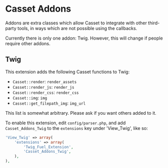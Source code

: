 Casset Addons
=============

Addons are extra classes which allow Casset to integrate with other third-party tools, in ways which are not possible using the callbacks.

Currently there is only one addon: Twig.
However, this will change if people require other addons.

Twig
----

This extension adds the following Casset functions to Twig:

 - `Casset::render`: `render_assets`
 - `Casset::render_js`: `render_js`
 - `Casset::render_css`: `render_css`
 - `Casset::img`: `img`
 - `Casset::get_filepath_img`: `img_url`

This list is somewhat arbitrary.
Please ask if you want others added to it.

To enable this extension, edit `config/parser.php`, and add `Casset_Addons_Twig` to the `extensions` key under 'View_Twig', like so:

```php
'View_Twig' => array(
	'extensions' => array(
		'Twig_Fuel_Extension',
		'Casset_Addons_Twig',
	),
),
```
